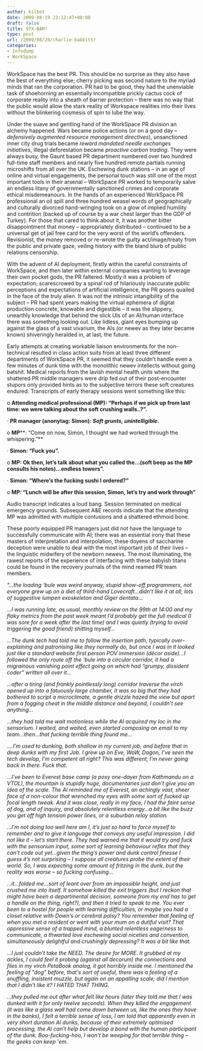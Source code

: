 ```yaml
---
author: kilbot
date: 2009-08-19 23:12:47+00:00
draft: false
title: 97X-BAM!
type: post
url: /2009/08/20/charlie-babbitt/
categories:
- Infodump
- WorkSpace
---
```


WorkSpace has the best PR. This should be no surprise as they also have the best of everything else; cherry picking was second nature to the myriad minds that ran the corporation. PR had to be good, they had the unenviable task of shoehorning an essentially incompatible prickly cactus cock of corporate reality into a sheath of barrier protection – there was no way that the public would allow the stark reality of Workspace realities into their lives without the blinkering cosmesis of spin to lube the way.

Under the suave and gentling hand of the WorkSpace PR division an alchemy happened. Wars became police actions (or on a good day – _defensively augmented resource management directives_), unsanctioned inner city drug trials became _reward mandated needle exchanges initiatives_, illegal deforestation became _proactive carbon trading_. They were always busy, the Gaunt based PR department numbered over two hundred full-time staff members and nearly five hundred remote partials running microshifts from all over the UK. Eschewing dunk stations – in an age of online and virtual engagements, the personal touch was still one of the most important tools in their arsenal – WorkSpace PR worked to temporarily salve an endless litany of governmentally sanctioned crimes and corporate ethical misdemeanours. In the hands of an experienced WorkSpace PR professional an oil spill and three hundred weasel words of geographically and culturally divorced hand-wringing took on a glow of implied humility and contrition (backed up of course by a war chest larger than the GDP of Turkey). For those that cared to think about it, it was another bitter disappointment that money – appropriately distributed – continued to be a universal get of jail free card for the very worst of the world’s offenders. Revisionist, the money removed or re-wrote the guilty act/image/treaty from the public and private gaze, veiling history with the bland blurb of public relations censorship.

With the advent of AI deployment, firstly within the careful constraints of WorkSpace, and then later within external companies wanting to leverage their own pocket gods, the PR faltered. Mostly it was a problem of expectation; scarescrowed by a spinal rod of hilariously inaccurate public perceptions and expectations of artificial intelligence, the PR goons quailed in the face of the truly alien. It was not the intrinsic intangibility of the subject – PR had spent years making the virtual ephemera of digital production concrete, knowable and digestible – it was the slippery, unearthly knowledge that behind the slick UIs of an AI/human interface there was something looking out. Like lidless, giant eyes bumping up against the glass of a vast vivarium, the AIs (or newev as they later became known) shiveringly heralded in, at last, the future.

Early attempts at creating workable liaison environments for the non-technical resulted in class action suits from at least three different departments of WorkSpace PR, it seemed that they couldn’t handle even a few minutes of dunk time with the monolithic newev intellects without going batshit. Medical reports from the lavish mental health units where the shattered PR middle managers were drip fed out of their post-encounter stupors only provided hints as to the subjective terrors these soft creatures endured. Transcripts of early therapy sessions went something like this:

o **Attending medical professional (MP): “Perhaps if we pick up from last time: we were talking about the soft crushing walls..?”.**

· **PR manager (anonytag: Simon): _Soft grunts, unintelligible._**

o **MP****: “Come on now, Simon, I thought we had worked through the whispering.”**

· **Simon: ****“Fuck you”****.**

o **MP: Ok then, let’s talk about what you called the…(soft beep as the MP consults his notes)…endless towers”.**

· **Simon: “Where’s the fucking sushi I ordered?”**

o **MP: “Lunch will be after this session, Simon, let’s try and work through”**

Audio transcript indicates a loud bang. Session terminated on medical emergency grounds. Subsequent A&E records indicate that the attending MP was admitted with multiple contusions and a shattered ethmoid bone.

These poorly equipped PR managers just did not have the language to successfully communicate with AI; there was an essential irony that these masters of interpretation and interpolation, these doyens of saccharine deception were unable to deal with the most important job of their lives – the linguistic midwifery of the newborn newevs. The most illuminating, the rawest reports of the experience of interfacing with these babyish titans could be found in the recovery journals of the mind reamed PR team members.

_“…the loading ‘bule was weird anyway, stupid show-off programmers, not everyone grew up on a diet of third-hand Lovecraft…didn’t like it at all, lots of suggestive lumpen exoskeleton and Giger dentata…_

_…I was running late, as usual, monthly review on the 99th at 14:00 and my flaky metrics from the past week meant I’d probably get the full medical (I was sore for a week after the last time) and I was quietly (trying to avoid triggering the goad friend) shitting myself…_

_…The dunk tech had told me to follow the insertion path, typically over-explaining and patronising like they normally do, but once I was in it looked just like a standard website first person POV immersion (décor aside)…I followed the only route off the ‘bule into a circular corridor, it had a migrainous vanishing point effect going on which had “grumpy, dissident coder” written all over it…_

_…after a tiring (and frankly pointlessly long) corridor traverse the virch opened up into a fatuously large chamber, it was so big that they had bothered to script a microclimate, a gentle drizzle hazed the view but apart from a fogging cheat in the middle distance and beyond, I couldn’t see anything…_

_…they had told me wait motionless while the AI acquired my loc in the sensorium. I waited, and waited, even started composing an email to my team…then…that fucking terrible thing found me…_

_….I’m used to dunking, both shallow in my current job, and before that in deep dunks with my first Job. I grew up on Eve, WoW, Dagon, I’ve seen the tech develop, I’m competent all right? This was different; I’m never going back in there. Fuck that._

_…I’ve been to Everest base camp (a poxy one-dayer from Kathmandu on a VTOL), the mountain is stupidly huge, documentaries just don’t give you an idea of the scale. The AI reminded me of Everest, an achingly vast, sheer face of a non-colour that wrenched my eyes with some sort of fucked up focal length tweak. And it was close, really in my face, I had the faint sense of dog, and of inquiry, and absolutely relentless energy…a bit like the buzz you get off high tension power lines, or a suburban relay station._

_…I’m not doing too well here am I, it’s just so hard to force myself to remember and to give it language that conveys any useful impression. I did not like it – let’s start there. They had warned me that it would try and fuck with the sensorium input, some sort of learning behaviour reflex that they can’t code out yet…given the thing’s power and dunk control finesse I guess it’s not surprising – I suppose all creatures probe the extent of their world. So, I was expecting some amount of fritzing in the dunk, but the reality was worse – so fucking confusing…_

_…it…folded me…sort of leant over from an impossible height, and just crushed me into itself. It somehow killed the exit triggers (but I reckon that might have been a departmental decision, someone from my end has to get a handle on the thing, right?), and then it tried to speak to me. You ever been to a hostel for people with learning difficulties, or maybe you had a closet relative with Down’s or cerebral palsy? You remember that feeling of when you met a resident or went with your mum on a dutiful visit? That oppressive sense of a trapped mind, a blunted relentless eagerness to communicate, a thwarted love eschewing social niceties and convention, simultaneously delightful and crushingly depressing? It was a bit like that._

_…I just couldn’t take the NEED. The desire for MORE. It grubbed at my ackles, I could feel it probing (against all decorum) the connections and files in my virch PetaBook analog, it got horribly inside me. I mentioned the feeling of "dog" before, that's sort of useful, there was a feeling of a snuffling, insistent muzzle, but again on an appalling scale; did I mention that I didn't like it? I HATED THAT THING._

_…they pulled me out after what felt like hours (later they told me that I was dunked with it for only twelve seconds). When they killed the engagement (it was like a glass wall had come down between us, like the ones they have in the banks), I felt a terrible sense of loss, I am told that apparently even in very short duration AI dunks, because of their extremely optimised processing, the AI can't help but develop a bond with the human participant of the dunk. Boo-fucking-hoo, I won't be weeping for that terrible thing – the geeks can keep 'em._
